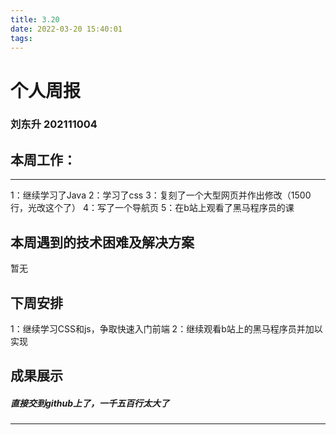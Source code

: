 ```yaml
---
title: 3.20
date: 2022-03-20 15:40:01
tags:
---
```

# 个人周报
### 刘东升 202111004
## 本周工作：
---
   1：继续学习了Java
   2：学习了css
   3：复刻了一个大型网页并作出修改（1500行，光改这个了）
   4：写了一个导航页
   5：在b站上观看了黑马程序员的课

##  本周遇到的技术困难及解决方案
   暂无
## 下周安排
   1：继续学习CSS和js，争取快速入门前端
   2：继续观看b站上的黑马程序员并加以实现
## 成果展示
##### 直接交到github上了，一千五百行太大了


---
